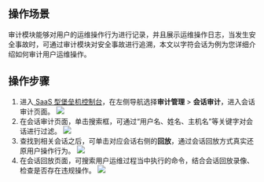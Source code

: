 ## 操作场景
审计模块能够对用户的运维操作行为进行记录，并且展示运维操作日志，当发生安全事故时，可通过审计模块对安全事故进行追溯，本文以字符会话为例为您详细介绍如何审计用户运维操作。

## 操作步骤
1. 进入[ SaaS 型堡垒机控制台](https://console.cloud.tencent.com/bh)，在左侧导航选择**审计管理** > **会话审计**，进入会话审计页面。
![](https://main.qcloudimg.com/raw/f81333f7d834a969d5ad88bc79365c9c.png)
2. 在会话审计页面，单击搜索框，可通过“用户名、姓名、主机名”等关键字对会话进行过滤。
![](https://main.qcloudimg.com/raw/5f3c0f4777ae0057ca78cbd32095fbdf.png)
3. 查找到相关会话之后，可单击对应会话右侧的**回放**，通过会话回放方式真实还原用户操作行为。
![](https://main.qcloudimg.com/raw/0f89fbfe293bbcbebf4e223312bdd948.png)
4. 在会话回放页面，可搜索用户运维过程当中执行的命令，结合会话回放录像、检查是否存在违规操作。
![](https://main.qcloudimg.com/raw/70b5dcabd3a7fd1048ea45abb4640a14.png)

